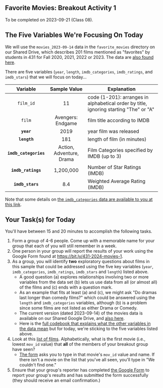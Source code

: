 ## Favorite Movies: Breakout Activity 1

To be completed on 2023-09-21 (Class 08).

## The Five Variables We're Focusing On Today

We will use the `movies_2023-09-14` data in the `favorite_movies` directory on our Shared Drive, which describes 201 films mentioned as "favorites" by students in 431 for Fall 2020, 2021, 2022 or 2023. The data are [also found here](movies_2023-09-14.csv).

There are five variables (`year`, `length`, `imdb_categories`, `imdb_ratings`, and `imdb_stars`) that we will focus on today...

Variable | Sample Value | Explanation
:--------: | :------------: | ------------------------------------------------------------------------
`film_id` | 11 | code (1-201): arranges in alphabetical order by title, ignoring starting "The" or "A"
`film` | Avengers: Endgame | film title according to IMDB
**`year`** | 2019 | year film was released
**`length`** | 181 | length of film (in minutes)
**`imdb_categories`** | Action, Adventure, Drama | Film Categories specified by IMDB (up to 3)
**`imdb_ratings`** | 1,200,000 | Number of Star Ratings (IMDB)
**`imdb_stars`** | 8.4 | Weighted Average Rating (IMDB)

Note that some details on [the `imdb_categories` data are available to you at this link](codebook1.md#more-on-imdb_categories).

## Your Task(s) for Today

You'll have between 15 and 20 minutes to accomplish the following tasks.

1. Form a group of 4-6 people. Come up with a memorable name for your group that each of you will still remember in a week.
2. One person in your group will report the results of your work using the Google Form found at <https://bit.ly/431-2024-movies-1>. 
3. As a group, you will identify **two** exploratory questions about films in this sample that could be addressed using the five key variables (`year`, `imdb_categories`, `imdb_ratings`, `imdb_stars` and `length`) listed above.
    - A good question (a) explores relationships involving two or more variables from the data set (b) lets us use data from all (or almost all) of the films and (c) ends with a question mark.
    - As an example that fits at least (a) and (c), we might ask "Do dramas last longer than comedy films?" which could be answered using the `length` and `imdb_categories` variables, although (b) is a problem since some films are not listed as either Drama or Comedy.
    - The current version (dated 2023-09-14) of the movies data is available on our Shared Google Drive, and [also here](movies_2023-09-14.csv).
    - Here is the [full codebook that explains what the other variables in the data mean](codebook1.md) but for today, we're sticking to the five variables listed above.
4. Look at this [list of films](movie_list.md). Alphabetically, what is the first movie (i.e., lowest `mov_id` value) that **all** of the members of your breakout group have seen? 
    - [The form](https://bit.ly/431-2024-movies-1) asks you to type in that movie's `mov_id` value and name. If there isn't a movie on the list that you've all seen, you'll type in "We couldn't find one."
5. Ensure that your group's reporter has completed [the Google Form](https://bit.ly/431-2024-movies-1) to report your group's results and has submitted the form successfully (they should receive an email confirmation.)
